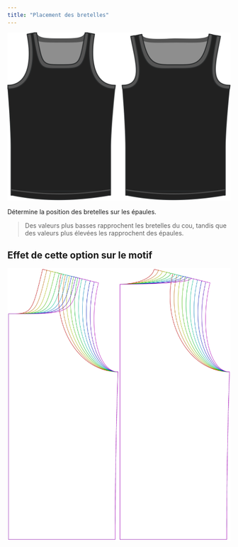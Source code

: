 ```yaml
---
title: "Placement des bretelles"
---
```


![L'option de placement des bretelles d'épaule sur Aaron](./shoulderstrapplacement.svg)

Détermine la position des bretelles sur les épaules.

> Des valeurs plus basses rapprochent les bretelles du cou, tandis que des valeurs plus élevées les rapprochent des épaules.

## Effet de cette option sur le motif

![Cette image montre l'effet de cette option en superposant plusieurs variantes qui ont une valeur différente pour cette option](aaron_shoulderstrapplacement_sample.svg "Effet de cette option sur le modèle")
